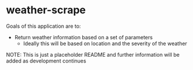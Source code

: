 # weather-scrape
Goals of this application are to:
* Return weather information based on a set of parameters
    * Ideally this will be based on location and the severity of the weather

NOTE: This is just a placeholder README and further information will be added as development continues